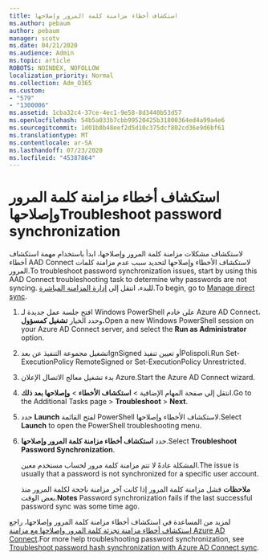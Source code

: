 ```yaml
---
title: استكشاف أخطاء مزامنة كلمة المرور وإصلاحها
ms.author: pebaum
author: pebaum
manager: scotv
ms.date: 04/21/2020
ms.audience: Admin
ms.topic: article
ROBOTS: NOINDEX, NOFOLLOW
localization_priority: Normal
ms.collection: Adm_O365
ms.custom:
- "579"
- "1300006"
ms.assetid: 1cba32c4-37ce-4ec1-9e58-8d3440b53d57
ms.openlocfilehash: 54b5a033b7cbb99520425b31800364ed4a99a4e6
ms.sourcegitcommit: 1d01b8b48eef2d5d10c375dcf802cd36e9d6bf61
ms.translationtype: MT
ms.contentlocale: ar-SA
ms.lasthandoff: 07/23/2020
ms.locfileid: "45387864"
---
```

# <a name="troubleshoot-password-synchronization"></a><span data-ttu-id="7a5a9-102">استكشاف أخطاء مزامنة كلمة المرور وإصلاحها</span><span class="sxs-lookup"><span data-stu-id="7a5a9-102">Troubleshoot password synchronization</span></span>

<span data-ttu-id="7a5a9-103">لاستكشاف مشكلات مزامنة كلمة المرور وإصلاحها، ابدأ باستخدام مهمة استكشاف أخطاء AAD Connect لاستكشاف الأخطاء وإصلاحها لتحديد سبب عدم مزامنة كلمات المرور.</span><span class="sxs-lookup"><span data-stu-id="7a5a9-103">To troubleshoot password synchronization issues, start by using this AAD Connect troubleshooting task to determine why passwords are not syncing.</span></span> <span data-ttu-id="7a5a9-104">للبدء، انتقل إلى [إدارة المزامنة المباشرة](https://admin.microsoft.com/AdminPortal/Home#/dirsyncmanagement).</span><span class="sxs-lookup"><span data-stu-id="7a5a9-104">To begin, go to [Manage direct sync](https://admin.microsoft.com/AdminPortal/Home#/dirsyncmanagement).</span></span>  

1. <span data-ttu-id="7a5a9-105">افتح جلسة عمل جديدة لـ Windows PowerShell على خادم Azure AD Connect، وحدد الخيار **تشغيل كمسؤول.**</span><span class="sxs-lookup"><span data-stu-id="7a5a9-105">Open a new Windows PowerShell session on your Azure AD Connect server, and select the **Run as Administrator** option.</span></span>

2. <span data-ttu-id="7a5a9-106">تشغيل مجموعة التنفيذ عن بعدIgnSigned أو تعيين تنفيذPolispoli.</span><span class="sxs-lookup"><span data-stu-id="7a5a9-106">Run Set-ExecutionPolicy RemoteSigned or Set-ExecutionPolicy Unrestricted.</span></span>

3. <span data-ttu-id="7a5a9-107">بدء تشغيل معالج الاتصال الإعلان Azure.</span><span class="sxs-lookup"><span data-stu-id="7a5a9-107">Start the Azure AD Connect wizard.</span></span>

4. <span data-ttu-id="7a5a9-108">انتقل إلى صفحة المهام الإضافية > **استكشاف الأخطاء**  >  **وإصلاحها بعد ذلك**.</span><span class="sxs-lookup"><span data-stu-id="7a5a9-108">Go to the Additional Tasks page > **Troubleshoot** > **Next**.</span></span>

5. <span data-ttu-id="7a5a9-109">حدد **Launch** لفتح القائمة PowerShell لاستكشاف الأخطاء وإصلاحها.</span><span class="sxs-lookup"><span data-stu-id="7a5a9-109">Select **Launch** to open the PowerShell troubleshooting menu.</span></span>

6. <span data-ttu-id="7a5a9-110">حدد **استكشاف أخطاء مزامنة كلمة المرور وإصلاحها**.</span><span class="sxs-lookup"><span data-stu-id="7a5a9-110">Select **Troubleshoot Password Synchronization**.</span></span>

    <span data-ttu-id="7a5a9-111">المشكلة عادةً لا تتم مزامنة كلمة مرور لحساب مستخدم معين.</span><span class="sxs-lookup"><span data-stu-id="7a5a9-111">The issue is usually that a password is not synchronized for a specific user account.</span></span>

    <span data-ttu-id="7a5a9-112">**ملاحظات** فشل مزامنة كلمة المرور إذا كانت آخر مزامنة ناجحة لكلمة المرور منذ بعض الوقت.</span><span class="sxs-lookup"><span data-stu-id="7a5a9-112">**Notes** Password synchronization fails if the last successful password sync was some time ago.</span></span>

<span data-ttu-id="7a5a9-113">لمزيد من المساعدة في استكشاف أخطاء مزامنة كلمة المرور وإصلاحها، راجع [استكشاف أخطاء مزامنة تجزئة كلمة المرور وإصلاحها مع مزامنة Azure AD Connect](https://docs.microsoft.com/azure/active-directory/hybrid/tshoot-connect-password-hash-synchronization).</span><span class="sxs-lookup"><span data-stu-id="7a5a9-113">For more help troubleshooting password synchronization, see [Troubleshoot password hash synchronization with Azure AD Connect sync](https://docs.microsoft.com/azure/active-directory/hybrid/tshoot-connect-password-hash-synchronization).</span></span>